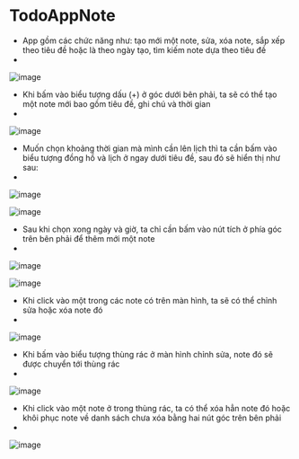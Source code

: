 # TodoAppNote
* App gồm các chức năng như: tạo mới một note, sửa, xóa note, sắp xếp theo tiêu đề hoặc là theo ngày tạo, tìm kiếm note dựa theo tiêu đề
* 
![image](https://user-images.githubusercontent.com/92314383/192519104-b7db0995-0f23-4c87-bb90-45944347dd39.png)

* Khi bấm vào biểu tượng dấu (+) ở góc dưới bên phải, ta sẽ có thể tạo một note mới bao gồm tiêu đề, ghi chú và thời gian
* 
![image](https://user-images.githubusercontent.com/92314383/192519348-eb8bba3a-62e5-4d59-a4da-20950c896406.png)

* Muốn chọn khoảng thời gian mà mình cần lên lịch thì ta cần bấm vào biểu tượng đồng hồ và lịch ở ngay dưới tiêu đề, sau đó sẽ hiển thị như sau: 
* 
![image](https://user-images.githubusercontent.com/92314383/192519630-ec3cf8ab-7da6-4479-8a8f-7ff37cde82af.png)

![image](https://user-images.githubusercontent.com/92314383/192519662-72799c28-ca86-4a9c-a1f1-62cda1c7e92e.png)

* Sau khi chọn xong ngày và giờ, ta chỉ cần bấm vào nút tích ở phía góc trên bên phải để thêm mới một note 
* 
![image](https://user-images.githubusercontent.com/92314383/192519783-8ff84882-f39f-441b-913e-49496ffec2d5.png)

![image](https://user-images.githubusercontent.com/92314383/192519962-050541d5-d077-4282-8efd-68b09b5a78e0.png)

* Khi click vào một trong các note có trên màn hình, ta sẽ có thể chỉnh sửa hoặc xóa note đó 
* 
![image](https://user-images.githubusercontent.com/92314383/192520077-f84d4648-3c2e-4b60-8a8e-6df76b4c3bdc.png)

* Khi bấm vào biểu tượng thùng rác ở màn hình chỉnh sửa, note đó sẽ được chuyển tới thùng rác
* 
![image](https://user-images.githubusercontent.com/92314383/192520226-d7fa8f89-490d-43ae-b7cc-1bf97880ee98.png)

* Khi click vào một note ở trong thùng rác, ta có thể xóa hẳn note đó hoặc khôi phục note về danh sách chưa xóa bằng hai nút góc trên bên phải
* 
![image](https://user-images.githubusercontent.com/92314383/192520371-6edd2139-d8a0-4e13-9129-090dcdc77063.png)

